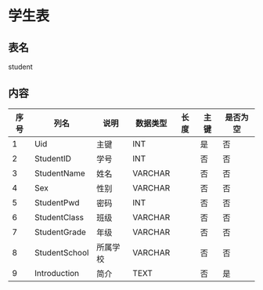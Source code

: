 # 学生表

## 表名

student

## 内容

| 序号 | 列名          | 说明     | 数据类型 | 长度 | 主键 | 是否为空 |
| ---- | ------------- | -------- | -------- | ---- | ---- | -------- |
| 1    | Uid           | 主键     | INT      |      | 是   | 否       |
| 2    | StudentID     | 学号     | INT      |      | 否   | 否       |
| 3    | StudentName   | 姓名     | VARCHAR  |      | 否   | 否       |
| 4    | Sex           | 性别     | VARCHAR  |      | 否   | 否       |
| 5    | StudentPwd    | 密码     | INT      |      | 否   | 否       |
| 6    | StudentClass  | 班级     | VARCHAR  |      | 否   | 否       |
| 7    | StudentGrade  | 年级     | VARCHAR  |      | 否   | 否       |
| 8    | StudentSchool | 所属学校 | VARCHAR  |      | 否   | 否       |
| 9    | Introduction  | 简介     | TEXT     |      | 否   | 是       |